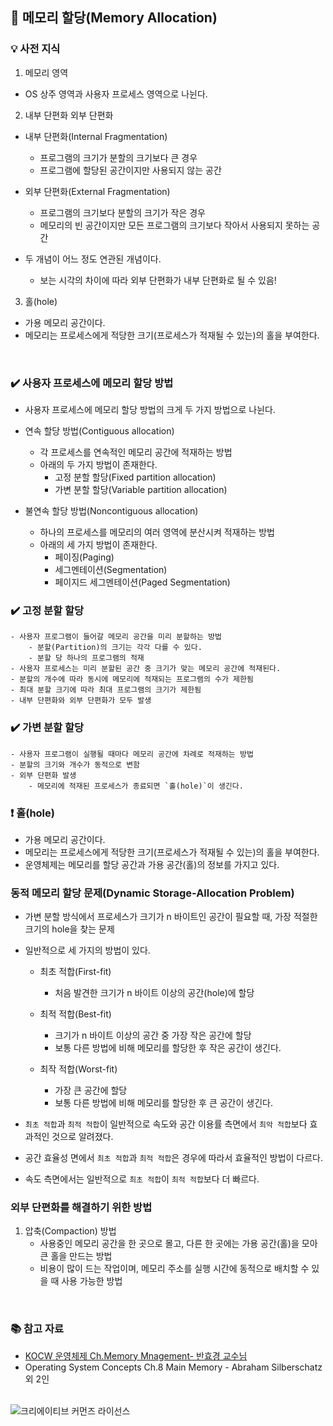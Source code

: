 ## 📌 메모리 할당(Memory Allocation)

### 💡 사전 지식
1. 메모리 영역
- OS 상주 영역과 사용자 프로세스 영역으로 나뉜다.

2. 내부 단편화 외부 단편화
- 내부 단편화(Internal Fragmentation)
    - 프로그램의 크기가 분할의 크기보다 큰 경우
    - 프로그램에 할당된 공간이지만 사용되지 않는 공간

- 외부 단편화(External Fragmentation)
    - 프로그램의 크기보다 분할의 크기가 작은 경우
    - 메모리의 빈 공간이지만 모든 프로그램의 크기보다 작아서 사용되지 못하는 공간
- 두 개념이 어느 정도 연관된 개념이다.
    - 보는 시각의 차이에 따라 외부 단편화가 내부 단편화로 될 수 있음!

3. 홀(hole)
- 가용 메모리 공간이다.
- 메모리는 프로세스에게 적당한 크기(프로세스가 적재될 수 있는)의 홀을 부여한다.
<br>

### ✔️ 사용자 프로세스에 메모리 할당 방법
- 사용자 프로세스에 메모리 할당 방법의 크게 두 가지 방법으로 나뉜다.
- 연속 할당 방법(Contiguous allocation)
    - 각 프로세스를 연속적인 메모리 공간에 적재하는 방법
    - 아래의 두 가지 방법이 존재한다.
        - 고정 분할 할당(Fixed partition allocation)
        - 가변 분할 할당(Variable partition allocation)

- 불연속 할당 방법(Noncontiguous allocation)
    - 하나의 프로세스를 메모리의 여러 영역에 분산시켜 적재하는 방법
    - 아래의 세 가지 방법이 존재한다.
        - 페이징(Paging)
        - 세그멘테이션(Segmentation)
        - 페이지드 세그멘테이션(Paged Segmentation)

### ✔️ 고정 분할 할당
    - 사용자 프로그램이 들어갈 메모리 공간을 미리 분할하는 방법
        - 분할(Partition)의 크기는 각각 다를 수 있다.
        - 분할 당 하나의 프로그램의 적재
    - 사용자 프로세스는 미리 분할된 공간 중 크기가 맞는 메모리 공간에 적재된다.
    - 분할의 개수에 따라 동시에 메모리에 적재되는 프로그램의 수가 제한됨
    - 최대 분할 크기에 따라 최대 프로그램의 크기가 제한됨
    - 내부 단편화와 외부 단편화가 모두 발생
    
### ✔️ 가변 분할 할당
    - 사용자 프로그램이 실행될 때마다 메모리 공간에 차례로 적재하는 방법
    - 분할의 크기와 개수가 동적으로 변함
    - 외부 단편화 발생
        - 메모리에 적재된 프로세스가 종료되면 `홀(hole)`이 생긴다.

### ❗️ 홀(hole) 
- 가용 메모리 공간이다.
- 메모리는 프로세스에게 적당한 크기(프로세스가 적재될 수 있는)의 홀을 부여한다.
- 운영체제는 메모리를 할당 공간과 가용 공간(홀)의 정보를 가지고 있다.

### 동적 메모리 할당 문제(Dynamic Storage-Allocation Problem)
- 가변 분할 방식에서 프로세스가 크기가 n 바이트인 공간이 필요할 때, 가장 적절한 크기의 hole을 찾는 문제
- 일반적으로 세 가지의 방법이 있다.
    - 최초 적합(First-fit)
        - 처음 발견한 크기가 n 바이트 이상의 공간(hole)에 할당

    - 최적 적합(Best-fit)
        - 크기가 n 바이트 이상의 공간 중 가장 작은 공간에 할당
        - 보통 다른 방법에 비해 메모리를 할당한 후 작은 공간이 생긴다.

    - 최작 적합(Worst-fit)
        - 가장 큰 공간에 할당
        - 보통 다른 방법에 비해 메모리를 할당한 후 큰 공간이 생긴다.

- `최초 적합`과 `최적 적합`이 일반적으로 속도와 공간 이용률 측면에서 `최악 적합`보다 효과적인 것으로 알려졌다.
- 공간 효율성 면에서 `최초 적합`과 `최적 적합`은 경우에 따라서 효율적인 방법이 다르다.
- 속도 측면에서는 일반적으로 `최초 적합`이 `최적 적합`보다 더 빠르다.

### 외부 단편화를 해결하기 위한 방법
1. 압축(Compaction) 방법
    - 사용중인 메모리 공간을 한 곳으로 몰고, 다른 한 곳에는 가용 공간(홀)을 모아 큰 홀을 만드는 방법
    - 비용이 많이 드는 작업이며, 메모리 주소를 실행 시간에 동적으로 배치할 수 있을 때 사용 가능한 방법

<br>

### 📚 참고 자료
- [KOCW 운영체제 Ch.Memory Mnagement- 반효경 교수님](http://www.kocw.net/home/search/kemView.do?kemId=1046323)
- Operating System Concepts Ch.8 Main Memory - Abraham Silberschatz 외 2인

<br>

<img alt="크리에이티브 커먼즈 라이선스" style="border-width:0" src="https://i.creativecommons.org/l/by-nc-sa/4.0/88x31.png" />